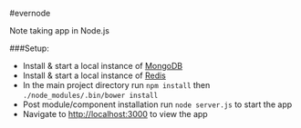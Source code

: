 #evernode

Note taking app in Node.js

###Setup:
- Install & start a local instance of [MongoDB](https://www.mongodb.org/)
- Install & start a local instance of [Redis](http://redis.io/)
- In the main project directory run `npm install` then
  `./node_modules/.bin/bower install`
- Post module/component installation run `node server.js` to start the app
- Navigate to [http://localhost:3000](http://localhost:3000) to view the
  app
